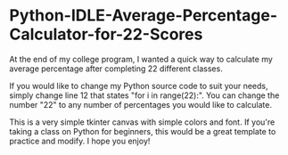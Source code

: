 # Python-IDLE-Average-Percentage-Calculator-for-22-Scores
At the end of my college program, I wanted a quick way to calculate my average percentage after completing 22 different classes.

If you would like to change my Python source code to suit your needs, simply change line 12 that states "for i in range(22):". You can change the number "22" to any number of percentages you would like to calculate. 

This is a very simple tkinter canvas with simple colors and font. If you're taking a class on Python for beginners, this would be a great template to practice and modify. I hope you enjoy!
